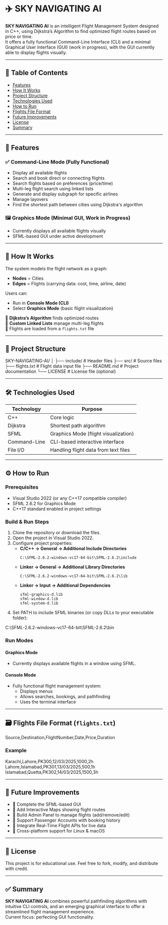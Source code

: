 # ✈️ SKY NAVIGATING AI

**SKY NAVIGATING AI** is an intelligent Flight Management System designed in C++, using Dijkstra’s Algorithm to find optimized flight routes based on price or time.  
It offers a fully functional Command-Line Interface (CLI) and a minimal Graphical User Interface (GUI) (work in progress), with the GUI currently able to display flights visually.

---

## 📜 Table of Contents
- [Features](#-features)
- [How It Works](#-how-it-works)
- [Project Structure](#-project-structure)
- [Technologies Used](#-technologies-used)
- [How to Run](#-how-to-run)
- [Flights File Format](#-flights-file-format)
- [Future Improvements](#-future-improvements)
- [License](#-license)
- [Summary](#-summary)

---

## 🚀 Features

### ✅ Command-Line Mode (Fully Functional)
- Display all available flights
- Search and book direct or connecting flights
- Search flights based on preferences (price/time)
- Multi-leg flight search using linked lists
- Generate and display subgraph for specific airlines
- Manage layovers
- Find the shortest path between cities using Dijkstra's algorithm

### 🖼️ Graphics Mode (Minimal GUI, Work in Progress)
- Currently displays all available flights visually
- SFML-based GUI under active development

---

## 🧠 How It Works
The system models the flight network as a graph:
- **Nodes** = Cities
- **Edges** = Flights (carrying data: cost, time, airline, date)

Users can:
- Run in **Console Mode (CLI)**
- Select **Graphics Mode** (basic flight visualization)

🔹 **Dijkstra’s Algorithm** finds optimized routes  
🔹 **Custom Linked Lists** manage multi-leg flights  
🔹 Flights are loaded from a `flights.txt` file

---

## 📂 Project Structure
SKY-NAVIGATING-AI/
│
├── include/ # Header files
├── src/ # Source files
├── flights.txt # Flight data input file
├── README.md # Project documentation
└── LICENSE # License file (optional)


---

## 🛠️ Technologies Used
| Technology       | Purpose                          |
|------------------|----------------------------------|
| C++              | Core logic                       |
| Dijkstra         | Shortest path algorithm          |
| SFML             | Graphics Mode (flight visualization) |
| Command-Line     | CLI-based interactive interface  |
| File I/O         | Handling flight data from text files |

---

## ⚙️ How to Run

### Prerequisites
- Visual Studio 2022 (or any C++17 compatible compiler)
- SFML 2.6.2 for Graphics Mode
- C++17 standard enabled in project settings

### Build & Run Steps
1. Clone the repository or download the files.
2. Open the project in Visual Studio 2022.
3. Configure project properties:
   - **C/C++ → General → Additional Include Directories**  
     ```
     C:\SFML-2.6.2-windows-vc17-64-bit\SFML-2.6.2\include
     ```
   - **Linker → General → Additional Library Directories**  
     ```
     C:\SFML-2.6.2-windows-vc17-64-bit\SFML-2.6.2\lib
     ```
   - **Linker → Input → Additional Dependencies**  
     ```
     sfml-graphics-d.lib
     sfml-window-d.lib
     sfml-system-d.lib
     ```
4. Set PATH to include SFML binaries (or copy DLLs to your executable folder):  

C:\SFML-2.6.2-windows-vc17-64-bit\SFML-2.6.2\bin


### Run Modes

#### Graphics Mode
- Currently displays available flights in a window using SFML.

#### Console Mode
- Fully functional flight management system:
  - Displays menus
  - Allows searches, bookings, and pathfinding
  - Uses the terminal interface

---

## 🗃️ Flights File Format (`flights.txt`)
Source,Destination,FlightNumber,Date,Price,Duration
### Example
Karachi,Lahore,PK300,12/03/2025,1000,2h
Lahore,Islamabad,PK301,13/03/2025,500,1h
Islamabad,Quetta,PK302,14/03/2025,1500,3h


---

## 🚧 Future Improvements
- 🔹 Complete the SFML-based GUI
- 🔹 Add Interactive Maps showing flight routes
- 🔹 Build Admin Panel to manage flights (add/remove/edit)
- 🔹 Support Passenger Accounts with booking history
- 🔹 Integrate Real-Time Flight APIs for live data
- 🔹 Cross-platform support for Linux & macOS

---

## 📝 License
This project is for educational use. Feel free to fork, modify, and distribute with credit.

---

## ✅ Summary
**SKY NAVIGATING AI** combines powerful pathfinding algorithms with intuitive CLI controls, and an emerging graphical interface to offer a streamlined flight management experience.  
Current focus: perfecting GUI functionality.
